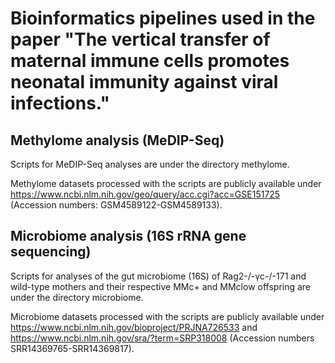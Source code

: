 # Bioinformatics pipelines used in the paper "The vertical transfer of maternal immune cells promotes neonatal immunity against viral infections."

## Methylome analysis (MeDIP-Seq)
Scripts for MeDIP-Seq analyses are under the directory methylome.

Methylome datasets processed with the scripts are publicly available under https://www.ncbi.nlm.nih.gov/geo/query/acc.cgi?acc=GSE151725 (Accession numbers: GSM4589122-GSM4589133).

## Microbiome analysis (16S rRNA gene sequencing)
Scripts for analyses of the gut microbiome (16S) of Rag2-/-γc-/-171 and wild-type mothers and their respective MMc+ and MMclow offspring are under the directory microbiome.

Microbiome datasets processed with the scripts are publicly available under https://www.ncbi.nlm.nih.gov/bioproject/PRJNA726533 and https://www.ncbi.nlm.nih.gov/sra/?term=SRP318008 (Accession numbers SRR14369765-SRR14369817).
